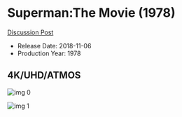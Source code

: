 # Superman:The Movie (1978)

[Discussion Post](https://www.avsforum.com/threads/bass-eq-for-filtered-movies.2995212/post-57058826)

* Release Date: 2018-11-06
* Production Year: 1978

## 4K/UHD/ATMOS

![img 0](https://i.imgur.com/q2x4esX.jpg)

![img 1](https://i.imgur.com/QuTVN4z.jpg)

